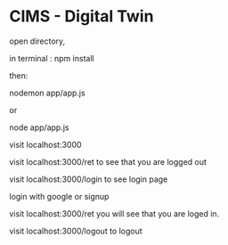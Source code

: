 # CIMS - Digital Twin 
open directory, 

in terminal : npm install

then: 

nodemon app/app.js 

or

node app/app.js

visit localhost:3000

visit localhost:3000/ret to see that you are logged out

visit localhost:3000/login to see login page

login with google or signup

visit localhost:3000/ret you will see that you are loged in.

visit localhost:3000/logout to logout
